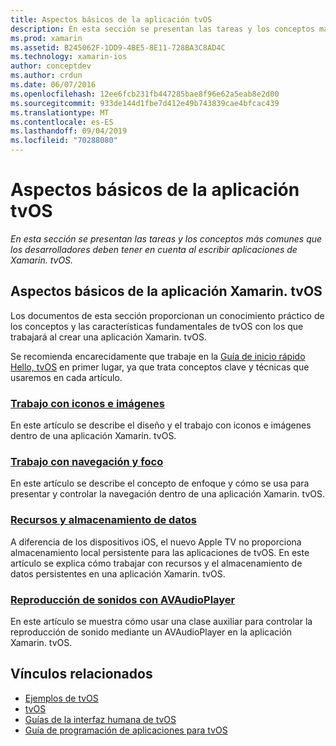 ```yaml
---
title: Aspectos básicos de la aplicación tvOS
description: En esta sección se presentan las tareas y los conceptos más comunes que los desarrolladores deben tener en cuenta al escribir aplicaciones de Xamarin. tvOS.
ms.prod: xamarin
ms.assetid: B245062F-1DD9-4BE5-8E11-728BA3C8AD4C
ms.technology: xamarin-ios
author: conceptdev
ms.author: crdun
ms.date: 06/07/2016
ms.openlocfilehash: 12ee6fcb231fb447285bae8f96e62a5eab8e2d00
ms.sourcegitcommit: 933de144d1fbe7d412e49b743839cae4bfcac439
ms.translationtype: MT
ms.contentlocale: es-ES
ms.lasthandoff: 09/04/2019
ms.locfileid: "70288080"
---
```

# <a name="tvos-application-fundamentals"></a>Aspectos básicos de la aplicación tvOS

_En esta sección se presentan las tareas y los conceptos más comunes que los desarrolladores deben tener en cuenta al escribir aplicaciones de Xamarin. tvOS._

<a name="Xamarin.tvOS-Application-Fundamentals" />

## <a name="xamarintvos-application-fundamentals"></a>Aspectos básicos de la aplicación Xamarin. tvOS

Los documentos de esta sección proporcionan un conocimiento práctico de los conceptos y las características fundamentales de tvOS con los que trabajará al crear una aplicación Xamarin. tvOS.

Se recomienda encarecidamente que trabaje en la [Guía de inicio rápido Hello, tvOS](~/ios/tvos/get-started/hello-tvos.md) en primer lugar, ya que trata conceptos clave y técnicas que usaremos en cada artículo.

<a name="Working-with-Icons-and-Images" />

### <a name="working-with-icons-and-imagesiostvosapp-fundamentalsicons-imagesmd"></a>[Trabajo con iconos e imágenes](~/ios/tvos/app-fundamentals/icons-images.md)

En este artículo se describe el diseño y el trabajo con iconos e imágenes dentro de una aplicación Xamarin. tvOS.

<a name="Working-with-Navigation-and-Focus" />

### <a name="working-with-navigation-and-focusiostvosapp-fundamentalsnavigation-focusmd"></a>[Trabajo con navegación y foco](~/ios/tvos/app-fundamentals/navigation-focus.md)

En este artículo se describe el concepto de enfoque y cómo se usa para presentar y controlar la navegación dentro de una aplicación Xamarin. tvOS.

<a name="Resources-and-Data-Storage" />

### <a name="resources-and-data-storageiostvosapp-fundamentalsresources-data-storagemd"></a>[Recursos y almacenamiento de datos](~/ios/tvos/app-fundamentals/resources-data-storage.md)

A diferencia de los dispositivos iOS, el nuevo Apple TV no proporciona almacenamiento local persistente para las aplicaciones de tvOS. En este artículo se explica cómo trabajar con recursos y el almacenamiento de datos persistentes en una aplicación Xamarin. tvOS.

<a name="Playing-Sound-with-AVAudioPlayer" />

### <a name="playing-sound-with-avaudioplayeriostvosapp-fundamentalssoundsmd"></a>[Reproducción de sonidos con AVAudioPlayer](~/ios/tvos/app-fundamentals/sounds.md)

En este artículo se muestra cómo usar una clase auxiliar para controlar la reproducción de sonido mediante un AVAudioPlayer en la aplicación Xamarin. tvOS.

## <a name="related-links"></a>Vínculos relacionados

- [Ejemplos de tvOS](https://docs.microsoft.com/samples/browse/?products=xamarin&term=Xamarin.iOS+tvOS)
- [tvOS](https://developer.apple.com/tvos/)
- [Guías de la interfaz humana de tvOS](https://developer.apple.com/tvos/human-interface-guidelines/)
- [Guía de programación de aplicaciones para tvOS](https://developer.apple.com/library/prerelease/tvos/documentation/General/Conceptual/AppleTV_PG/)
